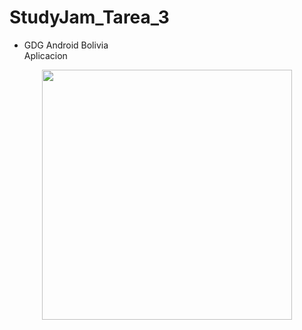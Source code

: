# StudyJam_Tarea_3
* GDG Android Bolivia
<br>Aplicacion</br>
<center>
	<img src="/img/calculadora.gif" width="400">
</center>
